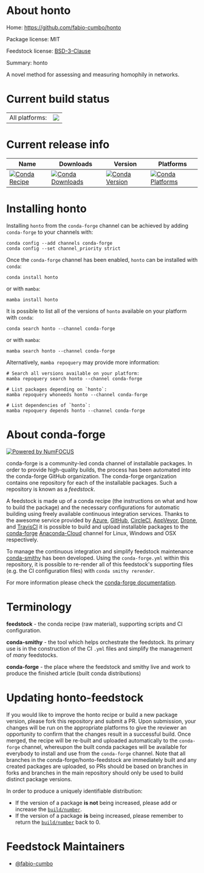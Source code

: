 About honto
===========

Home: https://github.com/fabio-cumbo/honto

Package license: MIT

Feedstock license: [BSD-3-Clause](https://github.com/conda-forge/honto-feedstock/blob/main/LICENSE.txt)

Summary: honto

A novel method for assessing and measuring homophily in networks.


Current build status
====================


<table><tr><td>All platforms:</td>
    <td>
      <a href="https://dev.azure.com/conda-forge/feedstock-builds/_build/latest?definitionId=16187&branchName=main">
        <img src="https://dev.azure.com/conda-forge/feedstock-builds/_apis/build/status/honto-feedstock?branchName=main">
      </a>
    </td>
  </tr>
</table>

Current release info
====================

| Name | Downloads | Version | Platforms |
| --- | --- | --- | --- |
| [![Conda Recipe](https://img.shields.io/badge/recipe-honto-green.svg)](https://anaconda.org/conda-forge/honto) | [![Conda Downloads](https://img.shields.io/conda/dn/conda-forge/honto.svg)](https://anaconda.org/conda-forge/honto) | [![Conda Version](https://img.shields.io/conda/vn/conda-forge/honto.svg)](https://anaconda.org/conda-forge/honto) | [![Conda Platforms](https://img.shields.io/conda/pn/conda-forge/honto.svg)](https://anaconda.org/conda-forge/honto) |

Installing honto
================

Installing `honto` from the `conda-forge` channel can be achieved by adding `conda-forge` to your channels with:

```
conda config --add channels conda-forge
conda config --set channel_priority strict
```

Once the `conda-forge` channel has been enabled, `honto` can be installed with `conda`:

```
conda install honto
```

or with `mamba`:

```
mamba install honto
```

It is possible to list all of the versions of `honto` available on your platform with `conda`:

```
conda search honto --channel conda-forge
```

or with `mamba`:

```
mamba search honto --channel conda-forge
```

Alternatively, `mamba repoquery` may provide more information:

```
# Search all versions available on your platform:
mamba repoquery search honto --channel conda-forge

# List packages depending on `honto`:
mamba repoquery whoneeds honto --channel conda-forge

# List dependencies of `honto`:
mamba repoquery depends honto --channel conda-forge
```


About conda-forge
=================

[![Powered by
NumFOCUS](https://img.shields.io/badge/powered%20by-NumFOCUS-orange.svg?style=flat&colorA=E1523D&colorB=007D8A)](https://numfocus.org)

conda-forge is a community-led conda channel of installable packages.
In order to provide high-quality builds, the process has been automated into the
conda-forge GitHub organization. The conda-forge organization contains one repository
for each of the installable packages. Such a repository is known as a *feedstock*.

A feedstock is made up of a conda recipe (the instructions on what and how to build
the package) and the necessary configurations for automatic building using freely
available continuous integration services. Thanks to the awesome service provided by
[Azure](https://azure.microsoft.com/en-us/services/devops/), [GitHub](https://github.com/),
[CircleCI](https://circleci.com/), [AppVeyor](https://www.appveyor.com/),
[Drone](https://cloud.drone.io/welcome), and [TravisCI](https://travis-ci.com/)
it is possible to build and upload installable packages to the
[conda-forge](https://anaconda.org/conda-forge) [Anaconda-Cloud](https://anaconda.org/)
channel for Linux, Windows and OSX respectively.

To manage the continuous integration and simplify feedstock maintenance
[conda-smithy](https://github.com/conda-forge/conda-smithy) has been developed.
Using the ``conda-forge.yml`` within this repository, it is possible to re-render all of
this feedstock's supporting files (e.g. the CI configuration files) with ``conda smithy rerender``.

For more information please check the [conda-forge documentation](https://conda-forge.org/docs/).

Terminology
===========

**feedstock** - the conda recipe (raw material), supporting scripts and CI configuration.

**conda-smithy** - the tool which helps orchestrate the feedstock.
                   Its primary use is in the construction of the CI ``.yml`` files
                   and simplify the management of *many* feedstocks.

**conda-forge** - the place where the feedstock and smithy live and work to
                  produce the finished article (built conda distributions)


Updating honto-feedstock
========================

If you would like to improve the honto recipe or build a new
package version, please fork this repository and submit a PR. Upon submission,
your changes will be run on the appropriate platforms to give the reviewer an
opportunity to confirm that the changes result in a successful build. Once
merged, the recipe will be re-built and uploaded automatically to the
`conda-forge` channel, whereupon the built conda packages will be available for
everybody to install and use from the `conda-forge` channel.
Note that all branches in the conda-forge/honto-feedstock are
immediately built and any created packages are uploaded, so PRs should be based
on branches in forks and branches in the main repository should only be used to
build distinct package versions.

In order to produce a uniquely identifiable distribution:
 * If the version of a package **is not** being increased, please add or increase
   the [``build/number``](https://docs.conda.io/projects/conda-build/en/latest/resources/define-metadata.html#build-number-and-string).
 * If the version of a package **is** being increased, please remember to return
   the [``build/number``](https://docs.conda.io/projects/conda-build/en/latest/resources/define-metadata.html#build-number-and-string)
   back to 0.

Feedstock Maintainers
=====================

* [@fabio-cumbo](https://github.com/fabio-cumbo/)

